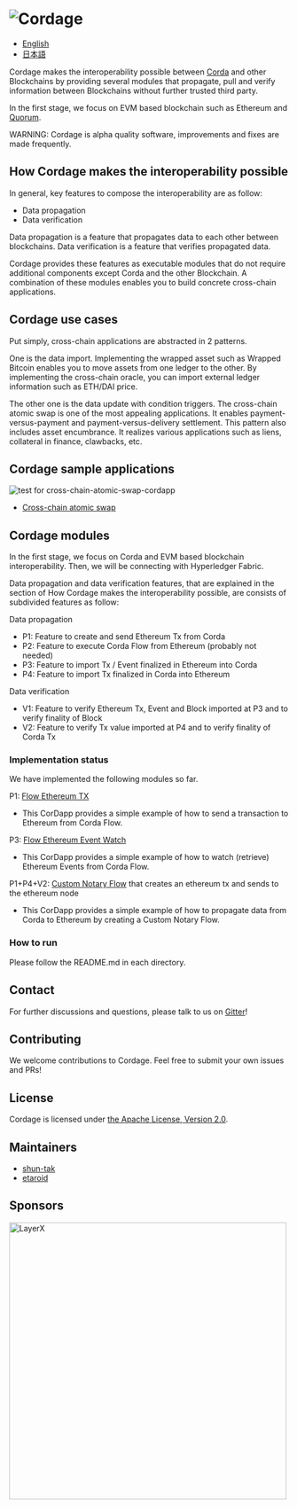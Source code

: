 # ![Cordage](https://layerxcom.github.io/cordage/images/cordage.png)

- [English](./README.md)
- [日本語](./README.ja.md)

Cordage makes the interoperability possible between [Corda](https://www.corda.net/) and other Blockchains
by providing several modules that propagate, pull and verify information between Blockchains
without further trusted third party.

In the first stage, we focus on EVM based blockchain such as Ethereum and [Quorum](https://www.goquorum.com/).

WARNING: Cordage is alpha quality software, improvements and fixes are made frequently.

## How Cordage makes the interoperability possible
In general, key features to compose the interoperability are as follow:

- Data propagation
- Data verification

Data propagation is a feature that propagates data to each other between blockchains.
Data verification is a feature that verifies propagated data.

Cordage provides these features as executable modules
that do not require additional components except Corda and the other Blockchain.
A combination of these modules enables you to build concrete cross-chain applications.

## Cordage use cases
Put simply, cross-chain applications are abstracted in 2 patterns.

One is the data import.
Implementing the wrapped asset such as Wrapped Bitcoin enables you to move assets from one ledger to the other.
By implementing the cross-chain oracle, you can import external ledger information such as ETH/DAI price.

The other one is the data update with condition triggers.
The cross-chain atomic swap is one of the most appealing applications.
It enables payment-versus-payment and payment-versus-delivery settlement.
This pattern also includes asset encumbrance.
It realizes various applications such as liens, collateral in finance, clawbacks, etc.

## Cordage sample applications
![test for cross-chain-atomic-swap-cordapp](https://github.com/LayerXcom/cordage/workflows/test%20for%20cross-chain-atomic-swap-cordapp/badge.svg)

- [Cross-chain atomic swap](./cross-chain-atomic-swap-cordapp)

## Cordage modules
In the first stage, we focus on Corda and EVM based blockchain interoperability.
Then, we will be connecting with Hyperledger Fabric.

Data propagation and data verification features, that are explained in the section of How Cordage makes the interoperability possible,
are consists of subdivided features as follow:

Data propagation
- P1: Feature to create and send Ethereum Tx from Corda
- P2: Feature to execute Corda Flow from Ethereum (probably not needed)
- P3: Feature to import Tx / Event finalized in Ethereum into Corda
- P4: Feature to import Tx finalized in Corda into Ethereum

Data verification
- V1: Feature to verify Ethereum Tx, Event and Block imported at P3 and to verify finality of Block
- V2: Feature to verify Tx value imported at P4 and to verify finality of Corda Tx

### Implementation status
We have implemented the following modules so far.

P1: [Flow Ethereum TX](./flow-ethereum-tx)
- This CorDapp provides a simple example of how to send a transaction to Ethereum from Corda Flow.

P3: [Flow Ethereum Event Watch](./flow-ethereum-event-watch)
- This CorDapp provides a simple example of how to watch (retrieve) Ethereum Events from Corda Flow.

P1+P4+V2: [Custom Notary Flow](./custom-notary-flow) that creates an ethereum tx and sends to the ethereum node
- This CorDapp provides a simple example of how to propagate data from Corda to Ethereum by creating a Custom Notary Flow.

### How to run
Please follow the README.md in each directory.

## Contact
For further discussions and questions, please talk to us on [Gitter](https://gitter.im/LayerXcom/Cordage)!

## Contributing
We welcome contributions to Cordage.
Feel free to submit your own issues and PRs!

## License
Cordage is licensed under [the Apache License, Version 2.0](./LICENSE).

## Maintainers
- [shun-tak](https://github.com/shun-tak)
- [etaroid](https://github.com/etaroid)

## Sponsors
<a href="https://layerx.co.jp/en/"><img src="https://layerxcom.github.io/cordage/images/layerx.png" alt="LayerX" width="500"></a><br />
